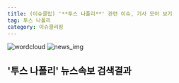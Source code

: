 ```yaml
---
title: (이슈클립) '**투스 나폴리**' 관련 이슈, 기사 모아 보기
tag: 투스 나폴리
category: 이슈클리핑
---
```

![wordcloud](https://s3.ap-northeast-2.amazonaws.com/lyrics101-wordcloud/2018-09-30-1538252130.png)
![news_img](https://user-images.githubusercontent.com/42597476/44507050-1206f400-a6e4-11e8-8d98-7ffbfebb353f.png)
## **'**투스 나폴리**'** 뉴스속보 검색결과

